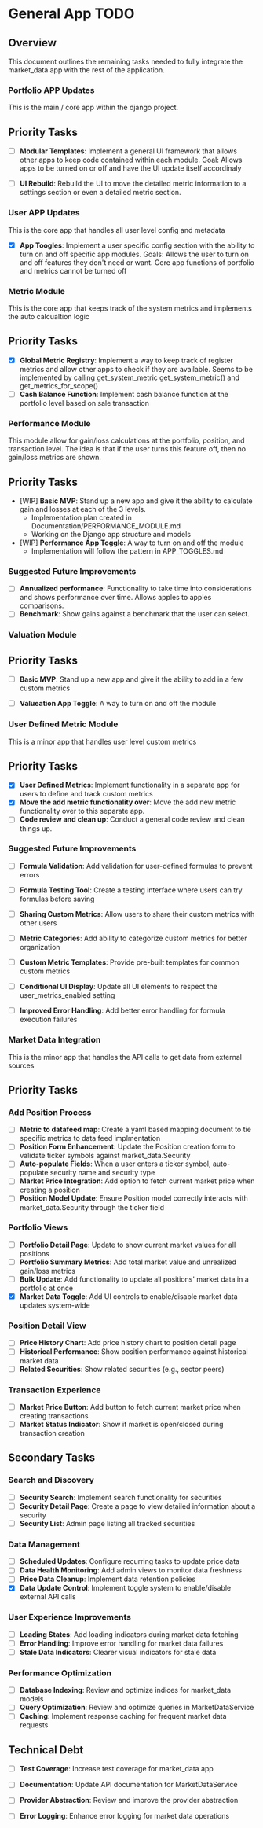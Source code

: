 # General App TODO

## Overview
This document outlines the remaining tasks needed to fully integrate the market_data app with the rest of the application.


### Portfolio APP Updates
This is the main / core app within the django project.

## Priority Tasks

- [ ] **Modular Templates**: Implement a general UI framework that allows other apps to keep code contained within each module.
    Goal: Allows apps to be turned on or off and have the UI update itself accordinaly
- [ ] **UI Rebuild**: Rebuild the UI to move the detailed metric information to a settings section or even a detailed metric section.


### User APP Updates
This is the core app that handles all user level config and metadata

- [x] **App Toogles**: Implement a user specific config section with the ability to turn on and off specific app modules.
    Goals: Allows the user to turn on and off features they don't need or want. Core app functions of portfolio and metrics cannot be turned off


### Metric Module
This is the core app that keeps track of the system metrics and implements the auto calcualtion logic

## Priority Tasks

- [X] **Global Metric Registry**: Implement a way to keep track of register metrics and allow other apps to check if they are available.
    Seems to be implemented by calling get_system_metric get_system_metric() and get_metrics_for_scope()
- [ ] **Cash Balance Function**: Implement cash balance function at the portfolio level based on sale transaction

### Performance Module
This module allow for gain/loss calculations at the portfolio, position, and transaction level. The idea is that if the user turns this feature off, then no gain/loss metrics are shown.

## Priority Tasks

- [WIP] **Basic MVP**: Stand up a new app and give it the ability to calculate gain and losses at each of the 3 levels. 
  - Implementation plan created in Documentation/PERFORMANCE_MODULE.md
  - Working on the Django app structure and models
- [WIP] **Performance App Toggle**: A way to turn on and off the module
  - Implementation will follow the pattern in APP_TOGGLES.md


### Suggested Future Improvements

- [ ] **Annualized performance**: Functionality to take time into considerations and shows performance over time. Allows apples to apples comparisons.
- [ ] **Benchmark**: Show gains against a benchmark that the user can select. 

### Valuation Module

## Priority Tasks

- [ ] **Basic MVP**: Stand up a new app and give it the ability to add in a few custom metrics
- [ ] **Valueation App Toggle**: A way to turn on and off the module


### User Defined Metric Module
This is a minor app that handles user level custom metrics

## Priority Tasks

- [x] **User Defined Metrics**: Implement functionality in a separate app for users to define and track custom metrics
- [x] **Move the add metric functionality over**: Move the add new metric functionality over to this separate app.
- [ ] **Code review and clean up**: Conduct a general code review and clean things up.

### Suggested Future Improvements

- [ ] **Formula Validation**: Add validation for user-defined formulas to prevent errors
- [ ] **Formula Testing Tool**: Create a testing interface where users can try formulas before saving
- [ ] **Sharing Custom Metrics**: Allow users to share their custom metrics with other users
- [ ] **Metric Categories**: Add ability to categorize custom metrics for better organization
- [ ] **Custom Metric Templates**: Provide pre-built templates for common custom metrics
- [ ] **Conditional UI Display**: Update all UI elements to respect the user_metrics_enabled setting
- [ ] **Improved Error Handling**: Add better error handling for formula execution failures


### Market Data Integration
This is the minor app that handles the API calls to get data from external sources

## Priority Tasks

### Add Position Process
- [ ] **Metric to datafeed map**: Create a yaml based mapping document to tie specific metrics to data feed implmentation
- [ ] **Position Form Enhancement**: Update the Position creation form to validate ticker symbols against market_data.Security
- [ ] **Auto-populate Fields**: When a user enters a ticker symbol, auto-populate security name and security type
- [ ] **Market Price Integration**: Add option to fetch current market price when creating a position
- [ ] **Position Model Update**: Ensure Position model correctly interacts with market_data.Security through the ticker field

### Portfolio Views
- [ ] **Portfolio Detail Page**: Update to show current market values for all positions
- [ ] **Portfolio Summary Metrics**: Add total market value and unrealized gain/loss metrics
- [ ] **Bulk Update**: Add functionality to update all positions' market data in a portfolio at once
- [x] **Market Data Toggle**: Add UI controls to enable/disable market data updates system-wide

### Position Detail View
- [ ] **Price History Chart**: Add price history chart to position detail page
- [ ] **Historical Performance**: Show position performance against historical market data
- [ ] **Related Securities**: Show related securities (e.g., sector peers)

### Transaction Experience
- [ ] **Market Price Button**: Add button to fetch current market price when creating transactions
- [ ] **Market Status Indicator**: Show if market is open/closed during transaction creation

## Secondary Tasks

### Search and Discovery
- [ ] **Security Search**: Implement search functionality for securities
- [ ] **Security Detail Page**: Create a page to view detailed information about a security
- [ ] **Security List**: Admin page listing all tracked securities

### Data Management
- [ ] **Scheduled Updates**: Configure recurring tasks to update price data
- [ ] **Data Health Monitoring**: Add admin views to monitor data freshness
- [ ] **Price Data Cleanup**: Implement data retention policies
- [x] **Data Update Control**: Implement toggle system to enable/disable external API calls

### User Experience Improvements
- [ ] **Loading States**: Add loading indicators during market data fetching
- [ ] **Error Handling**: Improve error handling for market data failures
- [ ] **Stale Data Indicators**: Clearer visual indicators for stale data

### Performance Optimization
- [ ] **Database Indexing**: Review and optimize indices for market_data models
- [ ] **Query Optimization**: Review and optimize queries in MarketDataService
- [ ] **Caching**: Implement response caching for frequent market data requests

## Technical Debt
- [ ] **Test Coverage**: Increase test coverage for market_data app
- [ ] **Documentation**: Update API documentation for MarketDataService
- [ ] **Provider Abstraction**: Review and improve the provider abstraction
- [ ] **Error Logging**: Enhance error logging for market data operations

